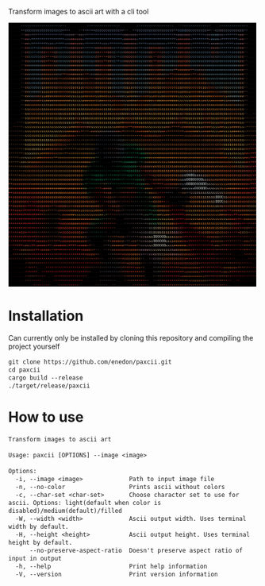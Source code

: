 Transform images to ascii art with a cli tool

<img src="example.png" width="500">

# Installation
Can currently only be installed by cloning this repository and compiling the project yourself
```shell
git clone https://github.com/enedon/paxcii.git
cd paxcii
cargo build --release
./target/release/paxcii
```

# How to use
```shell
Transform images to ascii art

Usage: paxcii [OPTIONS] --image <image>

Options:
  -i, --image <image>             Path to input image file
  -n, --no-color                  Prints ascii without colors
  -c, --char-set <char-set>       Choose character set to use for ascii. Options: light(default when color is disabled)/medium(default)/filled
  -W, --width <width>             Ascii output width. Uses terminal width by default.
  -H, --height <height>           Ascii output height. Uses terminal height by default.
      --no-preserve-aspect-ratio  Doesn't preserve aspect ratio of input in output
  -h, --help                      Print help information
  -V, --version                   Print version information
```